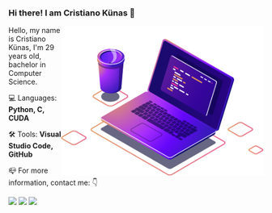 ### Hi there! I am Cristiano Künas 👋

<img src="https://raw.githubusercontent.com/cristianokunas/cristianokunas/main/computer-illustration.png" min-width="400px" max-width="400px" width="400px" align="right" alt="Computador iuriCode">

<p align="left"> 
  Hello, my name is Cristiano Künas, I'm 29 years old, bachelor in Computer Science.<br>
  
</p>

<p align="left">
  💻 Languages: <strong>Python, C, CUDA</strong>
</p>

<p align="left">
  🛠 Tools: <strong>Visual Studio Code, GitHub</strong>
</p>

<p align="left">
  📪 For more information, contact me: 👇
</p>

<p align="left">

  <a href="https://api.whatsapp.com/send?phone=55559844575365&text=Ol%c3%a1%2c+estou+entrando+em+contado+porque+gostei+do+seu+trabalho!" alt="WhatsApp">
  <img src="https://img.shields.io/badge/WhatsApp-25D366?style=for-the-badge&logo=whatsapp&logoColor=white"/></a>

  <a href="https://www.facebook.com/cristianokunas/" alt="Facebook">
  <img src="https://img.shields.io/badge/Facebook-1877F2?style=for-the-badge&logo=facebook&logoColor=white"/></a>

  <a href="https://www.instagram.com/cristianokunas/" alt="Instagram">
  <img src="https://img.shields.io/badge/Instagram-E4405F?style=for-the-badge&logo=instagram&logoColor=white"/></a>
  
   <!--<a href="https://open.spotify.com/user/cristianokunas" alt="Spotify">
  <img src="https://img.shields.io/badge/Spotify-1ED760?&style=for-the-badge&logo=spotify&logoColor=white"/></a>-->
  
  <br>
  <!--<a href="#" alt="NVIDIA">
  <img src="https://img.shields.io/badge/NVIDIA-GTX%20RTx2060-76B900?style=for-the-badge&logo=nvidia&logoColor=white"/></a>-->
  
</p>  


<!--
**cristianokunas/cristianokunas** is a ✨ _special_ ✨ repository because its `README.md` (this file) appears on your GitHub profile.

Here are some ideas to get you started:

- 🔭 I’m currently working on ...
- 🌱 I’m currently learning ...
- 👯 I’m looking to collaborate on ...
- 🤔 I’m looking for help with ...
- 💬 Ask me about ...
- 📫 How to reach me: ...
- 😄 Pronouns: ...
- ⚡ Fun fact: ...
-->
